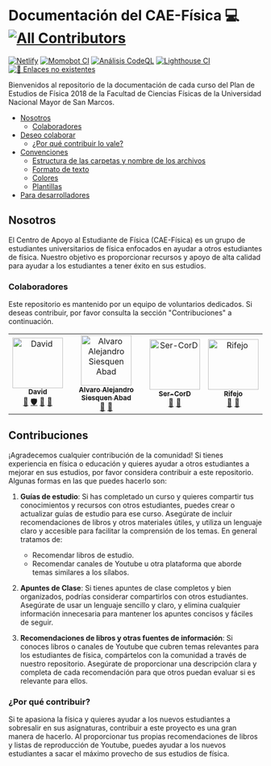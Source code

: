 # Documentación del CAE-Física 💻 <!-- ALL-CONTRIBUTORS-BADGE:START - Do not remove or modify this section -->[![All Contributors](https://img.shields.io/badge/all_contributors-4-orange.svg?style=flat-square)](#contributors-)<!-- ALL-CONTRIBUTORS-BADGE:END -->

[![Netlify](https://api.netlify.com/api/v1/badges/abc167f5-8dee-48db-a7da-3c97c18849be/deploy-status)](https://app.netlify.com/sites/caefis/deploys) [![Momobot CI](https://github.com/caefisica/web/actions/workflows/node.js_ci.yml/badge.svg)](https://github.com/caefisica/web/actions/workflows/node.js_ci.yml) [![Análisis CodeQL](https://github.com/caefisica/web/actions/workflows/analisis_codeql.yml/badge.svg)](https://github.com/caefisica/web/actions/workflows/analisis_codeql.yml) [![Lighthouse CI](https://github.com/caefisica/web/actions/workflows/lighthouse.yml/badge.svg)](https://github.com/caefisica/web/actions/workflows/lighthouse.yml) [![🔎 Enlaces no existentes](https://github.com/caefisica/web/actions/workflows/enlaces_404.yml/badge.svg)](https://github.com/caefisica/web/actions/workflows/enlaces_404.yml)

Bienvenidos al repositorio de la documentación de cada curso del Plan de Estudios de Física 2018 de la Facultad de Ciencias Físicas de la Universidad Nacional Mayor de San Marcos.

- [Nosotros](#nosotros)
  - [Colaboradores](#colaboradores)
- [Deseo colaborar](#contribuciones)
  - [¿Por qué contribuir lo vale?](#¿por-qué-contribuir?)
- [Convenciones](/docs/convenciones.md#convenciones)
  - [Estructura de las carpetas y nombre de los archivos](/docs/convenciones.md#estructura-del-directorio-y-nombre-de-los-archivos)
  - [Formato de texto](/docs/convenciones.md#formato-del-texto)
  - [Colores](/docs/convenciones.md#colores)
  - [Plantillas](/docs/convenciones.md#plantillas)
- [Para desarrolladores](/docs/instalaci%C3%B3n.md#desarrolladores)

## Nosotros

El Centro de Apoyo al Estudiante de Física (CAE-Física) es un grupo de estudiantes universitarios de física enfocados en ayudar a otros estudiantes de física. Nuestro objetivo es proporcionar recursos y apoyo de alta calidad para ayudar a los estudiantes a tener éxito en sus estudios.

### Colaboradores

Este repositorio es mantenido por un equipo de voluntarios dedicados. Si deseas contribuir, por favor consulta la sección "Contribuciones" a continuación.

<!-- ALL-CONTRIBUTORS-LIST:START - Do not remove or modify this section -->
<!-- prettier-ignore-start -->
<!-- markdownlint-disable -->
<table>
  <tbody>
    <tr>
      <td align="center"><a href="http://totallynotdavid.github.io"><img src="https://avatars.githubusercontent.com/u/20960328?v=4?s=100" width="100px;" alt="David"/><br /><sub><b>David</b></sub></a><br /><a href="#maintenance-totallynotdavid" title="Maintenance">🚧</a> <a href="#security-totallynotdavid" title="Security">🛡️</a> <a href="#research-totallynotdavid" title="Research">🔬</a> <a href="#blog-totallynotdavid" title="Blogposts">📝</a></td>
      <td align="center"><a href="https://github.com/alvaro18101"><img src="https://avatars.githubusercontent.com/u/75409414?v=4?s=100" width="100px;" alt="Alvaro Alejandro Siesquen Abad"/><br /><sub><b>Alvaro Alejandro Siesquen Abad</b></sub></a><br /><a href="#research-alvaro18101" title="Research">🔬</a> <a href="#blog-alvaro18101" title="Blogposts">📝</a></td>
      <td align="center"><a href="https://github.com/Ser-CorD"><img src="https://avatars.githubusercontent.com/u/98802192?v=4?s=100" width="100px;" alt="Ser-CorD"/><br /><sub><b>Ser-CorD</b></sub></a><br /><a href="#research-Ser-CorD" title="Research">🔬</a> <a href="#blog-Ser-CorD" title="Blogposts">📝</a></td>
      <td align="center"><a href="https://github.com/Rifejo"><img src="https://avatars.githubusercontent.com/u/99055529?v=4?s=100" width="100px;" alt="Rifejo"/><br /><sub><b>Rifejo</b></sub></a><br /><a href="#research-Rifejo" title="Research">🔬</a> <a href="#blog-Rifejo" title="Blogposts">📝</a></td>
    </tr>
  </tbody>
</table>

<!-- markdownlint-restore -->
<!-- prettier-ignore-end -->

<!-- ALL-CONTRIBUTORS-LIST:END -->

## Contribuciones

¡Agradecemos cualquier contribución de la comunidad! Si tienes experiencia en física o educación y quieres ayudar a otros estudiantes a mejorar en sus estudios, por favor considera contribuir a este repositorio. Algunas formas en las que puedes hacerlo son:

1. **Guías de estudio**: Si has completado un curso y quieres compartir tus conocimientos y recursos con otros estudiantes, puedes crear o actualizar guías de estudio para ese curso. Asegúrate de incluir recomendaciones de libros y otros materiales útiles, y utiliza un lenguaje claro y accesible para facilitar la comprensión de los temas. En general tratamos de:

   - Recomendar libros de estudio.
   - Recomendar canales de Youtube u otra plataforma que aborde temas similares a los sílabos.

2. **Apuntes de Clase**: Si tienes apuntes de clase completos y bien organizados, podrías considerar compartirlos con otros estudiantes. Asegúrate de usar un lenguaje sencillo y claro, y elimina cualquier información innecesaria para mantener los apuntes concisos y fáciles de seguir.

3. **Recomendaciones de libros y otras fuentes de información**: Si conoces libros o canales de Youtube que cubren temas relevantes para los estudiantes de física, compártelos con la comunidad a través de nuestro repositorio. Asegúrate de proporcionar una descripción clara y completa de cada recomendación para que otros puedan evaluar si es relevante para ellos.

### ¿Por qué contribuir?

Si te apasiona la física y quieres ayudar a los nuevos estudiantes a sobresalir en sus asignaturas, contribuir a este proyecto es una gran manera de hacerlo. Al proporcionar tus propias recomendaciones de libros y listas de reproducción de Youtube, puedes ayudar a los nuevos estudiantes a sacar el máximo provecho de sus estudios de física.
